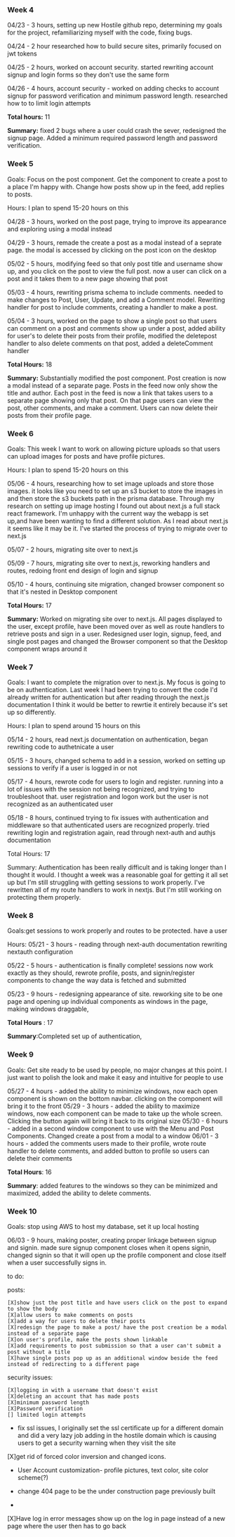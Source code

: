 ### Week 4

04/23 - 3 hours, setting up new Hostile github repo, determining my goals for the project, refamiliarizing myself with the code, fixing bugs.

04/24 - 2 hour researched how to build secure sites, primarily focused on jwt tokens 

04/25 - 2 hours, worked on account security. started rewriting account signup and login forms so they don't use the same form
 
04/26 - 4 hours, account security - worked on adding checks to account signup for password verification and minimum password length. researched how to to limit login attempts

**Total hours:** 11

**Summary:** fixed 2 bugs where a user could crash the sever, redesigned the signup page. Added a minimum required password length and password verification.


### Week 5

Goals: Focus on the post component. Get the component to create a post to a place I'm happy with. Change how posts show up in the feed, add replies to posts.

Hours: I plan to spend 15-20 hours on this 

04/28 - 3 hours, worked on the post page, trying to improve its appearance and exploring using a modal instead 

04/29 - 3 hours, remade the create a post as a modal instead of a seprate page. the modal is accessed by clicking on the post icon on the desktop

05/02 - 5 hours, modifying feed so that only post title and username show up, and you click on the post to view the full post. now a user can click on a post and it takes them to a new page showing that post 

05/03 - 4 hours, rewriting prisma schema to include comments. needed to make changes to Post, User, Update, and add a Comment model. Rewriting handler for post to include comments, creating a handler to make a post. 

05/04 - 3 hours, worked on the page to show a single post so that users can comment on a post and comments show up under a post, added ability for user's to delete their posts from their profile, modified the deletepost handler to also delete comments on that post, added a deleteComment handler

**Total Hours:** 18

**Summary:** Substantially modified the post component. Post creation is now a modal instead of a separate page. Posts in the feed now only show the title and author. Each post in the feed is now a link that takes users to a separate page showing only that post. On that page users can view the post, other comments, and make a comment. Users can now delete their posts from their profile page.


### Week 6

Goals: This week I want to work on allowing picture uploads so that users can upload images for posts and have profile pictures. 

Hours: I plan to spend 15-20 hours on this

05/06 - 4 hours, researching how to set image uploads and store those images. it looks like you need to set up an s3 bucket to store the images in and then store the s3 buckets path in the prisma database. Through my research on setting up image hosting I found out about next.js a full stack react framework. I'm unhappy with the current way the webapp is set up,and have been wanting to find a different solution. As I read about next.js it seems like it may be it. I've started the process of trying to migrate over to next.js   

05/07 - 2 hours, migrating site over to next.js

05/09 - 7 hours, migrating site over to next.js, reworking handlers and routes, redoing front end design of login and signup

05/10 - 4 hours, continuing site migration, changed browser component so that it's nested in Desktop component

**Total Hours:** 17

**Summary:** Worked on migrating site over to next.js. All pages displayed to the user, except profile, have been moved over as well as route handlers to retrieve posts and sign in a user. Redesigned user login, signup, feed, and single post pages and changed the Browser component so that the Desktop component wraps around it

### Week 7

Goals: I want to complete the migration over to next.js. My focus is going to be on authentication. Last week I had been trying to convert the code I'd already written for authentication but after reading through the next.js documentation I think it would be better to rewrtie it entirely because it's set up so differently. 

Hours: I plan to spend around 15 hours on this

05/14 - 2 hours, read next.js documentation on authentication, began rewriting code to authetnicate a user

05/15 - 3 hours, changed schema to add in a session, worked on setting up sessions to verify if a user is logged in or not

05/17 - 4 hours, rewrote code for users to login and register. running into a lot of issues with the session not being recognized, and trying to troubleshoot that. user registration and logon work but the user is not recognized as an authenticated user

05/18 - 8 hours, continued trying to fix issues with authentication and middleware so that authenticated users are recognized properly. tried rewriting login and registration again, read through next-auth and authjs documentation

Total Hours: 17

Summary: Authentication has been really difficult and is taking longer than I thought it would. I thought a week was a reasonable goal for getting it all set up but I'm still struggling with getting sessions to work properly. I've rewritten all of my route handlers to work in nextjs. But I'm still working on protecting them properly.

### Week 8 

Goals:get sessions to work properly and routes to be protected. have a user

Hours:
05/21 - 3 hours - reading through next-auth documentation rewriting nextauth configuration 

05/22 - 5 hours - authentication is finally complete! sessions now work exactly as they should, rewrote profile, posts, and signin/register components to change the way data is fetched and submitted

05/23 - 9 hours - redesigning appearance of site. reworking site to be one page and opening up individual components as windows in the page, making windows draggable, 

**Total Hours** : 17

**Summary**:Completed set up of authentication, 

### Week 9
Goals: Get site ready to be used by people, no major changes at this point. I just want to polish the look and make it easy and intuitive for people to use

05/27 - 4 hours - added the ability to minimize windows, now each open component is shown on the bottom navbar. clicking on the component will bring it to the front
05/29 - 3 hours - added the ability to maximize windows, now each component can be made to take up the whole screen. Clicking the button again will bring it back to its original size 
05/30 - 6 hours - added in a second window component to use with the Menu and Post Components. Changed create a post from a modal to a window
06/01 - 3 hours - added the comments users made to their profile, wrote route handler to delete comments, and added button to profile so users can delete their comments

**Total Hours**: 16

**Summary**:  added features to the windows so they can be minimized and maximized, added the ability to delete comments. 

### Week 10
Goals: stop using AWS to host my database, set it up local hosting

06/03 - 9 hours, making poster, creating proper linkage between signup and signin. made sure signup component closes when it opens signin, changed signin so that it will open up the profile component and close itself when a user successfully signs in.


to do:

posts:

    [X]show just the post title and have users click on the post to expand to show the body
    [X]allow users to make comments on posts
    [X]add a way for users to delete their posts
    [X]redesign the page to make a post/ have the post creation be a modal instead of a separate page
    [X]on user's profile, make the posts shown linkable
    [X]add requirements to post submission so that a user can't submit a post without a title
    [X]have single posts pop up as an additional window beside the feed instead of redirecting to a different page
    

security issues:

    [X]logging in with a username that doesn't exist
    [X]deleting an account that has made posts
    [X]minimum password length
    [X]Password verification
    [] limited login attempts



- fix ssl issues, I originally set the ssl certificate up for a different domain and did a very lazy job adding in the hostile domain which is causing users to get a security warning when they visit the site

[X]get rid of forced color inversion and changed icons.

- User Account customization- profile pictures, text color, site color scheme(?)

- change 404 page to be the under construction page previously built
- 
[X]Have log in error messages show up on the log in page instead of a new page where the user then has to go back






